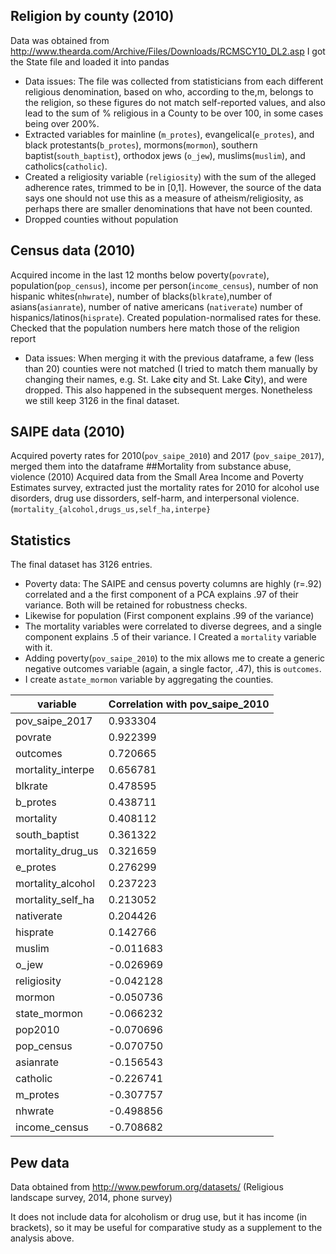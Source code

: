 ## Religion by county (2010)

Data was obtained from http://www.thearda.com/Archive/Files/Downloads/RCMSCY10_DL2.asp
I got the State file and loaded it into pandas

- Data issues: The file was collected from statisticians from each different religious denomination, based on who, according to the,m, belongs to the religion, so these figures do not match self-reported values, and also lead to the sum of % religious in a County to be over 100, in some cases being over 200%.
- Extracted variables for mainline (`m_protes`), evangelical(`e_protes`), and black protestants(`b_protes`), mormons(`mormon`), southern baptist(`south_baptist`), orthodox jews (`o_jew`), muslims(`muslim`), and catholics(`catholic`).
- Created a religiosity variable (`religiosity`) with the sum of the alleged adherence rates, trimmed to be in [0,1]. However, the source of the data says one should not use this as a measure of atheism/religiosity, as perhaps there are smaller denominations that have not been counted.
- Dropped counties without population

## Census data (2010)

Acquired income in the last 12 months below poverty(`povrate`), population(`pop_census`), income per person(`income_census`), number of non hispanic whites(`nhwrate`), number of blacks(`blkrate`),number of asians(`asianrate`), number of native americans (`nativerate`) number of hispanics/latinos(`hisprate`). Created population-normalised rates for these. Checked that the population numbers here match those of the religion report

- Data issues: When merging it with the previous dataframe, a few (less than 20) counties were not matched (I tried to match them manually by changing their names, e.g. St. Lake **c**ity and St. Lake **C**ity), and were dropped. This also happened in the subsequent merges. Nonetheless we still keep 3126 in the final dataset.

## SAIPE data (2010)

Acquired poverty rates for 2010(`pov_saipe_2010`) and 2017 (`pov_saipe_2017`), merged them into the dataframe
##Mortality from substance abuse, violence (2010)
Acquired data from the Small Area Income and Poverty Estimates survey, extracted just the mortality rates for 2010 for alcohol use disorders, drug use dissorders, self-harm, and interpersonal violence. (`mortality_{alcohol,drugs_us,self_ha,interpe}`

## Statistics

The final dataset has 3126 entries.

- Poverty data: The SAIPE and census poverty columns are highly (r=.92) correlated and a the first component of a PCA explains .97 of their variance. Both will be retained for robustness checks.
- Likewise for population (First component explains .99 of the variance)
- The mortality variables were correlated to diverse degrees, and a single component explains .5 of their variance. I Created a `mortality` variable with it.
- Adding poverty(`pov_saipe_2010`) to the mix allows me to create a generic negative outcomes variable (again, a single factor, .47), this is `outcomes`.
- I create a`state_mormon` variable by aggregating the counties.

| variable          | Correlation with pov_saipe_2010 |
| ----------------- | ------------------------------- |
| pov_saipe_2017    | 0.933304                        |
| povrate           | 0.922399                        |
| outcomes          | 0.720665                        |
| mortality_interpe | 0.656781                        |
| blkrate           | 0.478595                        |
| b_protes          | 0.438711                        |
| mortality         | 0.408112                        |
| south_baptist     | 0.361322                        |
| mortality_drug_us | 0.321659                        |
| e_protes          | 0.276299                        |
| mortality_alcohol | 0.237223                        |
| mortality_self_ha | 0.213052                        |
| nativerate        | 0.204426                        |
| hisprate          | 0.142766                        |
| muslim            | -0.011683                       |
| o_jew             | -0.026969                       |
| religiosity       | -0.042128                       |
| mormon            | -0.050736                       |
| state_mormon      | -0.066232                       |
| pop2010           | -0.070696                       |
| pop_census        | -0.070750                       |
| asianrate         | -0.156543                       |
| catholic          | -0.226741                       |
| m_protes          | -0.307757                       |
| nhwrate           | -0.498856                       |
| income_census     | -0.708682                       |

## Pew data

Data obtained from http://www.pewforum.org/datasets/ (Religious landscape survey, 2014, phone survey)

It does not include data for alcoholism or drug use, but it has income (in brackets), so it may be useful for comparative study as a supplement to the analysis above.
